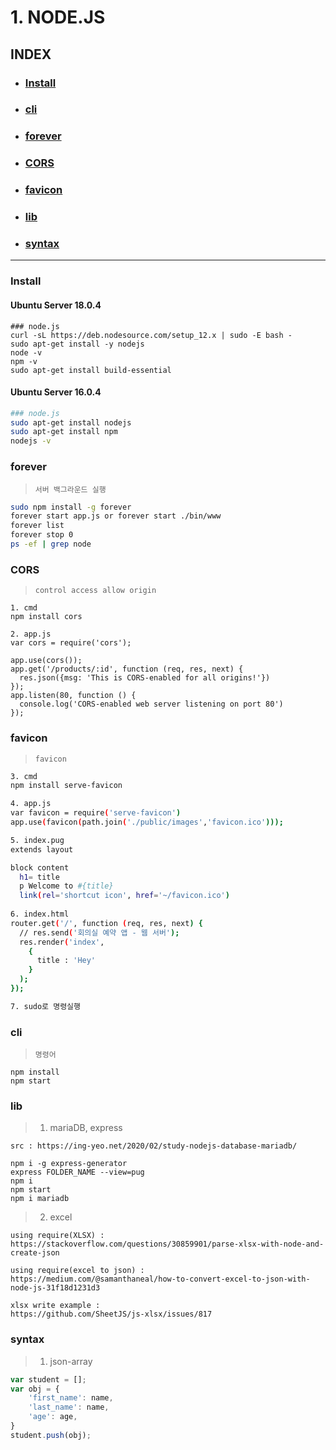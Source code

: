 # 1. NODE.JS

## INDEX
- ### [Install](#Install)
- ### [cli](#cli)
- ### [forever](#forever)
- ### [CORS](#CORS)
- ### [favicon](#favicon)
- ### [lib](#lib)
- ### [syntax](#syntax)
---

### Install
#### Ubuntu Server 18.0.4
```
### node.js
curl -sL https://deb.nodesource.com/setup_12.x | sudo -E bash -
sudo apt-get install -y nodejs
node -v
npm -v
sudo apt-get install build-essential
```

#### Ubuntu Server 16.0.4  
```bash
### node.js
sudo apt-get install nodejs
sudo apt-get install npm
nodejs -v
```

### forever
> `서버 백그라운드 실행` 
```bash
sudo npm install -g forever
forever start app.js or forever start ./bin/www
forever list
forever stop 0
ps -ef | grep node
```
### CORS
> `control access allow origin` 
```
1. cmd
npm install cors

2. app.js
var cors = require('cors');

app.use(cors());
app.get('/products/:id', function (req, res, next) {
  res.json({msg: 'This is CORS-enabled for all origins!'})
});
app.listen(80, function () {
  console.log('CORS-enabled web server listening on port 80')
});

```
### favicon
> `favicon` 
```bash
3. cmd
npm install serve-favicon

4. app.js
var favicon = require('serve-favicon')
app.use(favicon(path.join('./public/images','favicon.ico')));

5. index.pug
extends layout

block content
  h1= title
  p Welcome to #{title}
  link(rel='shortcut icon', href='~/favicon.ico')
  
6. index.html
router.get('/', function (req, res, next) {
  // res.send('회의실 예약 앱 - 웹 서버');
  res.render('index',
    {
      title : 'Hey'
    }
  );
});

7. sudo로 명령실행
```

### cli
> `명령어`
```
npm install
npm start
```

### lib
> 1. mariaDB, express
```
src : https://ing-yeo.net/2020/02/study-nodejs-database-mariadb/

npm i -g express-generator
express FOLDER_NAME --view=pug
npm i
npm start
npm i mariadb
```
> 2. excel
```
using require(XLSX) :
https://stackoverflow.com/questions/30859901/parse-xlsx-with-node-and-create-json

using require(excel to json) :
https://medium.com/@samanthaneal/how-to-convert-excel-to-json-with-node-js-31f18d1231d3

xlsx write example :
https://github.com/SheetJS/js-xlsx/issues/817
```

### syntax
> 1. json-array
```javascript
var student = [];
var obj = {
    'first_name': name,
    'last_name': name,
    'age': age,
}
student.push(obj);
```